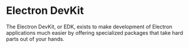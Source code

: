 # Electron DevKit

The Electron DevKit, or EDK, exists to make development of Electron applications much easier by offering specialized packages that take hard parts out of your hands.

